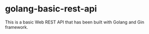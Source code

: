 # golang-basic-rest-api


This is a basic Web REST API that has been built with Golang and Gin framework.